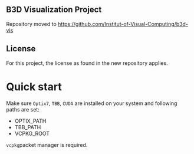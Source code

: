 ## B3D Visualization Project

Repository moved to
https://github.com/Institut-of-Visual-Computing/b3d-vis

## License
For this project, the license as found in the new repository applies.

# Quick start

Make sure `Optix7`, `TBB`, `CUDA` are installed on your system and following paths are set:

- OPTIX_PATH
- TBB_PATH
- VCPKG_ROOT

`vcpkg`packet manager is required.
